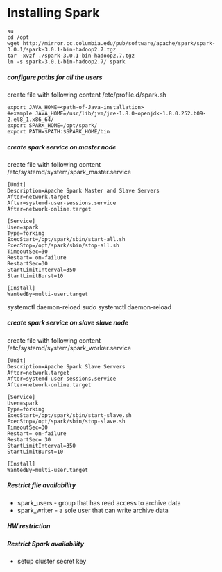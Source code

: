 <H1>Installing Spark</H1>

```
su 
cd /opt
wget http://mirror.cc.columbia.edu/pub/software/apache/spark/spark-3.0.1/spark-3.0.1-bin-hadoop2.7.tgz
tar -xvzf ./spark-3.0.1-bin-hadoop2.7.tgz
ln -s spark-3.0.1-bin-hadoop2.7/ spark
```

<H5>configure paths for all the users</H5>
create file with following content /etc/profile.d/spark.sh

```
export JAVA_HOME=<path-of-Java-installation>
#example JAVA_HOME=/usr/lib/jvm/jre-1.8.0-openjdk-1.8.0.252.b09-2.el8_1.x86_64/
export SPARK_HOME=/opt/spark/
export PATH=$PATH:$SPARK_HOME/bin
```

<H5>create spark service on master node</H5>
create file with following content /etc/systemd/system/spark_master.service

```
[Unit]
Description=Apache Spark Master and Slave Servers
After=network.target
After=systemd-user-sessions.service
After=network-online.target
 
[Service]
User=spark
Type=forking
ExecStart=/opt/spark/sbin/start-all.sh
ExecStop=/opt/spark/sbin/stop-all.sh
TimeoutSec=30
Restart= on-failure
RestartSec=30
StartLimitInterval=350
StartLimitBurst=10
 
[Install]
WantedBy=multi-user.target
```
systemctl daemon-reload
sudo systemctl daemon-reload

<H5>create spark service on slave slave node</H5>
create file with following content /etc/systemd/system/spark_worker.service

```
[Unit]
Description=Apache Spark Slave Servers
After=network.target
After=systemd-user-sessions.service
After=network-online.target
 
[Service]
User=spark
Type=forking
ExecStart=/opt/spark/sbin/start-slave.sh
ExecStop=/opt/spark/sbin/stop-slave.sh
TimeoutSec=30
Restart= on-failure
RestartSec= 30
StartLimitInterval=350
StartLimitBurst=10
 
[Install]
WantedBy=multi-user.target
```

<h5>Restrict file availability</H5>

* spark_users - group that has read access to archive data
* spark_writer - a sole user that can write archive data

<H5>HW restriction</H5>

<H5>Restrict Spark availability</H5>

* setup cluster secret key

